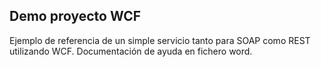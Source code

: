 ## Demo proyecto WCF

Ejemplo de referencia de un simple servicio tanto para SOAP como REST utilizando WCF. Documentación de ayuda en fichero word.
